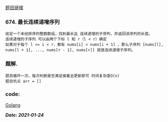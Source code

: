 [题目链接](https://leetcode-cn.com/problems/longest-continuous-increasing-subsequence/)
    
### 674. 最长连续递增序列
    给定一个未经排序的整数数组，找到最长且 连续递增的子序列，并返回该序列的长度。
    连续递增的子序列 可以由两个下标 l 和 r（l < r）确定
    如果对于每个 l <= i < r，都有 nums[i] < nums[i + 1] ，那么子序列 [nums[l], nums[l + 1], ..., nums[r - 1], nums[r]] 就是连续递增子序列。
   
### 题解.
    题目循环一次，每次判断是否满足接着去更新即可 时间复杂度O(n)
    题目坑点 arr = []

### code:
[Golang](https://github.com/Archangel59/LeetCode/blob/main/674/674.go)  

***Date: 2021-01-24***